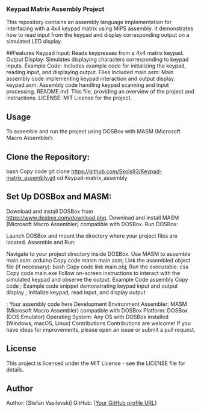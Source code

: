 ### Keypad Matrix Assembly Project
This repository contains an assembly language implementation for interfacing with a 4x4 keypad matrix using MIPS assembly. It demonstrates how to read input from the keypad and display corresponding output on a simulated LED display.

##Features
Keypad Input: Reads keypresses from a 4x4 matrix keypad.
Output Display: Simulates displaying characters corresponding to keypad inputs.
Example Code: Includes example code for initializing the keypad, reading input, and displaying output.
Files Included
main.asm: Main assembly code implementing keypad interaction and output display.
keypad.asm: Assembly code handling keypad scanning and input processing.
README.md: This file, providing an overview of the project and instructions.
LICENSE: MIT License for the project.
## Usage
To assemble and run the project using DOSBox with MASM (Microsoft Macro Assembler):

## Clone the Repository:

bash
Copy code
git clone https://github.com/Skols93/Keypad-matrix_assembly.git
cd Keypad-matrix_assembly
## Set Up DOSBox and MASM:

Download and install DOSBox from https://www.dosbox.com/download.php.
Download and install MASM (Microsoft Macro Assembler) compatible with DOSBox.
Run DOSBox:

Launch DOSBox and mount the directory where your project files are located.
Assemble and Run:

Navigate to your project directory inside DOSBox.
Use MASM to assemble main.asm:
arduino
Copy code
masm main.asm;
Link the assembled object file (if necessary):
bash
Copy code
link main.obj;
Run the executable:
css
Copy code
main.exe
Follow on-screen instructions to interact with the simulated keypad and observe the output.
Example Code
assembly
Copy code
; Example code snippet demonstrating keypad input and output display
; Initialize keypad, read input, and display output

; Your assembly code here
Development Environment
Assembler: MASM (Microsoft Macro Assembler) compatible with DOSBox
Platform: DOSBox (DOS Emulator)
Operating System: Any OS with DOSBox installed (Windows, macOS, Linux)
Contributions
Contributions are welcome! If you have ideas for improvements, please open an issue or submit a pull request.

## License
This project is licensed under the MIT License - see the LICENSE file for details.

## Author
Author: [Stefan Vasilevski]
GitHub: [[Your GitHub profile URL](https://github.com/Skols93)]
